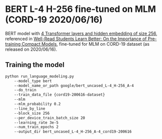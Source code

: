 # BERT L-4 H-256 fine-tuned on MLM (CORD-19 2020/06/16)

BERT model with [4 Transformer layers and hidden embedding of size 256](https://huggingface.co/google/bert_uncased_L-4_H-256_A-4), referenced in [Well-Read Students Learn Better: On the Importance of Pre-training Compact Models](https://arxiv.org/abs/1908.08962), fine-tuned for MLM on CORD-19 dataset (as released on 2020/06/16).

## Training the model

```bash
python run_language_modeling.py
    --model_type bert
    --model_name_or_path google/bert_uncased_L-4_H-256_A-4
    --do_train
    --train_data_file {cord19-200616-dataset}
    --mlm
    --mlm_probability 0.2
    --line_by_line
    --block_size 256
    --per_device_train_batch_size 20
    --learning_rate 3e-5
    --num_train_epochs 2
    --output_dir bert_uncased_L-4_H-256_A-4_cord19-200616
